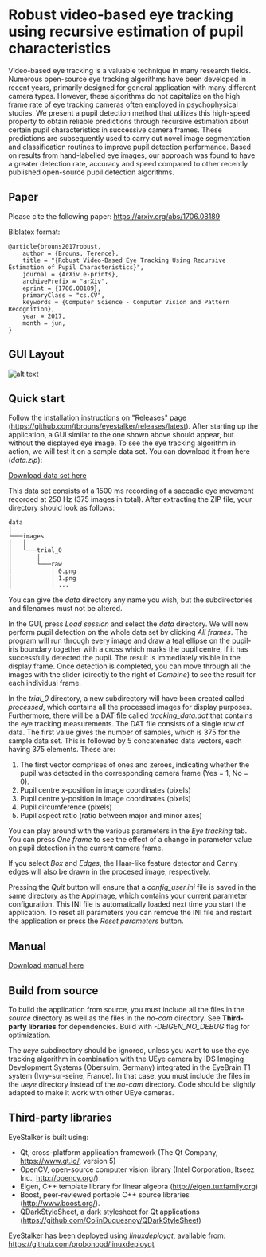 # Robust video-based eye tracking using recursive estimation of pupil characteristics

Video-based eye tracking is a valuable technique in many research fields. Numerous open-source eye tracking algorithms have been developed in recent years, primarily designed for general application with many different camera types. However, these algorithms do not capitalize on the high frame rate of eye tracking cameras often employed in psychophysical studies. We present a pupil detection method that utilizes this high-speed property to obtain reliable predictions through recursive estimation about certain pupil characteristics in successive camera frames. These predictions are subsequently used to carry out novel image segmentation and classification routines to improve pupil detection performance. Based on results from hand-labelled eye images, our approach was found to have a greater detection rate, accuracy and speed compared to other recently published open-source pupil detection algorithms.

## Paper

Please cite the following paper: https://arxiv.org/abs/1706.08189

Biblatex format:

```
@article{brouns2017robust,
	author = {Brouns, Terence},
	title = "{Robust Video-Based Eye Tracking Using Recursive Estimation of Pupil Characteristics}",
	journal = {ArXiv e-prints},
	archivePrefix = "arXiv",
	eprint = {1706.08189},
	primaryClass = "cs.CV",
	keywords = {Computer Science - Computer Vision and Pattern Recognition},
	year = 2017,
	month = jun,
}
```

## GUI Layout

![alt text](https://user-images.githubusercontent.com/10850074/29176713-ee4bad74-7dec-11e7-99e8-88550aba6396.png)

## Quick start

Follow the installation instructions on "Releases" page (https://github.com/tbrouns/eyestalker/releases/latest). After starting up the application, a GUI similar to the one shown above should appear, but without the displayed eye image. To see the eye tracking algorithm in action, we will test it on a sample data set. You can download it from here (*data.zip*):

[Download data set here](https://drive.google.com/drive/folders/0Bw57olSwQ4EbSmFiQkE2VFhfNnc?resourcekey=0-h4egKEb-BkCnIVegA_j7nA&usp=sharing)

This data set consists of a 1500 ms recording of a saccadic eye movement recorded at 250 Hz (375 images in total). After extracting the ZIP file, your directory should look as follows:

```
data
│
└───images
│   │   
│   └───trial_0
│       │   
│       └───raw
|           | 0.png
|           | 1.png
|           | ...
```

You can give the *data* directory any name you wish, but the subdirectories and filenames must not be altered.

In the GUI, press *Load session* and select the *data* directory. We will now perform pupil detection on the whole data set by clicking *All frames*. The program will run through every image and draw a teal ellipse on the pupil-iris boundary together with a cross which marks the pupil centre, if it has successfully detected the pupil.  The result is immediately visible in the display frame. Once detection is completed, you can move through all the images with the slider (directly to the right of  *Combine*) to see the result for each individual frame.

In the *trial_0* directory, a new subdirectory will have been created called *processed*, which contains all the processed images for display purposes. Furthermore, there will be a DAT file called *tracking_data.dat* that contains the eye tracking measurements. The DAT file consists of a single row of data. The first value gives the number of samples, which is 375 for the sample data set. This is followed by 5 concatenated data vectors, each having 375 elements. These are:
1. The first vector comprises of ones and zeroes, indicating whether the pupil was detected in the corresponding camera frame (Yes = 1, No = 0).
2. Pupil centre x-position in image coordinates (pixels)
3. Pupil centre y-position in image coordinates (pixels)
4. Pupil circumference (pixels)
5. Pupil aspect ratio (ratio between major and minor axes)

You can play around with the various parameters in the *Eye tracking* tab. You can press *One frame* to see the effect of a change in parameter value on pupil detection in the current camera frame.

If you select *Box* and *Edges*, the Haar-like feature detector and Canny edges will also be drawn in the procesed image, respectively.

Pressing the *Quit* button will ensure that a *config_user.ini* file is saved in the same directory as the AppImage, which contains your current parameter configuration. This INI file is automatically loaded next time you start the application. To reset all parameters you can remove the INI file and restart the application or press the *Reset parameters* button.

## Manual

[Download manual here](https://drive.google.com/file/d/0Bw57olSwQ4Eba0hrSV92VGlxM1k/view?usp=sharing&resourcekey=0-jMshdQ_93lQZnDS6pI_PRg)

## Build from source

To build the application from source, you must include all the files in the *source* directory as well as the files in the *no-cam* directory. See <b>Third-party libraries</b> for dependencies. Build with *-DEIGEN_NO_DEBUG* flag for optimization.

The *ueye* subdirectory should be ignored, unless you want to use the eye tracking algorithm in combination with the UEye camera by IDS Imaging Development Systems (Obersulm, Germany) integrated in the EyeBrain T1 system (Ivry-sur-seine, France). In that case, you must include the files in the *ueye* directory instead of the *no-cam* directory. Code should be slightly adapted to make it work with other UEye cameras.

## Third-party libraries

EyeStalker is built using:

* Qt, cross-platform application framework (The Qt Company, https://www.qt.io/, version 5)
* OpenCV, open-source computer vision library (Intel Corporation, Itseez Inc., http://opencv.org/)
* Eigen, C++ template library for linear algebra (http://eigen.tuxfamily.org)
* Boost, peer-reviewed portable C++ source libraries (http://www.boost.org/).
* QDarkStyleSheet, a dark stylesheet for Qt applications (https://github.com/ColinDuquesnoy/QDarkStyleSheet)

EyeStalker has been deployed using *linuxdeployqt*, available from: https://github.com/probonopd/linuxdeployqt
